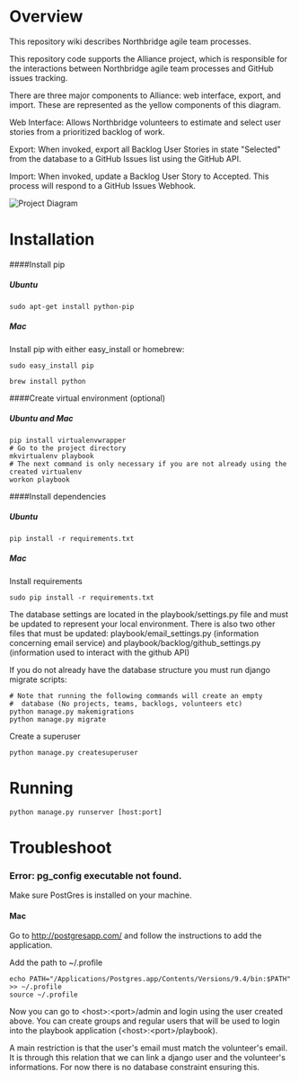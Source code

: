 Overview
========

This repository wiki describes Northbridge agile team processes.

This repository code supports the Alliance project, which is responsible for the interactions between Northbridge agile team processes and GitHub issues tracking.

There are three major components to Alliance: web interface, export, and import. These are represented as the yellow components of this diagram.

Web Interface: Allows Northbridge volunteers to estimate and select user stories from a prioritized backlog of work.

Export: When invoked, export all Backlog User Stories in state "Selected" from the database to a GitHub Issues list using the GitHub API.

Import: When invoked, update a Backlog User Story to Accepted. This process will respond to a GitHub Issues Webhook.

![Project Diagram](http://northbridgetech.org/images/alliance2.jpg)

Installation
============
####Install pip

##### Ubuntu
	
	sudo apt-get install python-pip
	
##### Mac

Install pip with either easy_install or homebrew:
	
	sudo easy_install pip

	brew install python
	
####Create virtual environment (optional)

##### Ubuntu and Mac
	pip install virtualenvwrapper
	# Go to the project directory
	mkvirtualenv playbook
	# The next command is only necessary if you are not already using the created virtualenv
	workon playbook
	
####Install dependencies

##### Ubuntu

	pip install -r requirements.txt
	
##### Mac

Install requirements
	
	sudo pip install -r requirements.txt


The database settings are located in the playbook/settings.py file and must be updated to represent your local environment. There is also two other files that must be updated: playbook/email_settings.py (information concerning email service) and playbook/backlog/github_settings.py (information used to interact with the github API)

If you do not already have the database structure you must run django migrate scripts:

	# Note that running the following commands will create an empty
	#  database (No projects, teams, backlogs, volunteers etc)
	python manage.py makemigrations
	python manage.py migrate

Create a superuser

	python manage.py createsuperuser

Running
=======

	python manage.py runserver [host:port]

Troubleshoot
============
### Error: pg_config executable not found.
	
Make sure PostGres is installed on your machine.

#### Mac

Go to http://postgresapp.com/ and follow the instructions to add the application.

Add the path to ~/.profile
	
	echo PATH="/Applications/Postgres.app/Contents/Versions/9.4/bin:$PATH" >> ~/.profile
	source ~/.profile

Now you can go to \<host\>:\<port\>/admin and login using the user created above. You can create groups and regular users that will be used to login into the playbook application (\<host\>:\<port\>/playbook).

A main restriction is that the user's email must match the volunteer's email. It is through this relation that we can link a django user and the volunteer's informations. For now there is no database constraint ensuring this.
